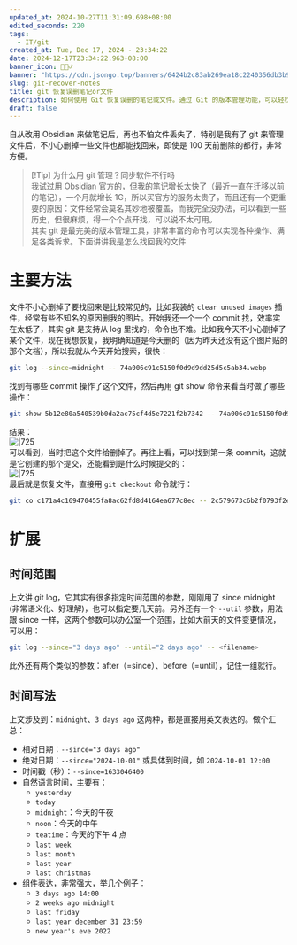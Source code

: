 ```yaml
---
updated_at: 2024-10-27T11:31:09.698+08:00
edited_seconds: 220
tags:
  - IT/git
created_at: Tue, Dec 17, 2024 - 23:34:22
date: 2024-12-17T23:34:22.963+08:00
banner_icon: 🤵🏼‍♂️
banner: "https://cdn.jsongo.top/banners/6424b2c83ab269ea18c2240356db3b9d.jpg"
slug: git-recover-notes
title: git 恢复误删笔记or文件
description: 如何使用 Git 恢复误删的笔记或文件。通过 Git 的版本管理功能，可以轻松找回即使是很久之前删除的文件。文章中提到使用 git log 和 git show 命令来查找和恢复特定文件的历史记录和更改内容。
draft: false
---
```

自从改用 Obsidian 来做笔记后，再也不怕文件丢失了，特别是我有了 git 来管理文件后，不小心删掉一些文件也都能找回来，即使是 100 天前删除的都行，非常方便。
> [!Tip] 为什么用 git 管理？同步软件不行吗  
> 我试过用 Obsidian 官方的，但我的笔记增长太快了（最近一直在迁移以前的笔记），一个月就增长 1G，所以买官方的服务太贵了，而且还有一个更重要的原因：文件经常会莫名其妙地被覆盖，而我完全没办法，可以看到一些历史，但很麻烦，得一个个点开找，可以说不太可用。  
> 其实 git 是最完美的版本管理工具，非常丰富的命令可以实现各种操作、满足各类诉求。下面讲讲我是怎么找回我的文件
# 主要方法
文件不小心删掉了要找回来是比较常见的，比如我装的 `clear unused images` 插件，经常有些不知名的原因删我的图片。开始我还一个一个 commit 找，效率实在太低了，其实 git 是支持从 log 里找的，命令也不难。比如我今天不小心删掉了某个文件，现在我想恢复，我明确知道是今天删的（因为昨天还没有这个图片贴的那个文档），所以我就从今天开始搜索，很快：
```bash
git log --since=midnight -- 74a006c91c5150f0d9d9dd25d5c5ab34.webp
```
找到有哪些 commit 操作了这个文件，然后再用 git show 命令来看当时做了哪些操作：
```bash
git show 5b12e80a540539b0da2ac75cf4d5e7221f2b7342 -- 74a006c91c5150f0d9d9dd25d5c5ab34.webp
```
结果：  
	![|725](https://cdn.jsongo.top/2024/12/95c7302d5fa881834bb45c88c8115cb2.webp)  
可以看到，当时把这个文件给删掉了。再往上看，可以找到第一条 commit，这就是它创建的那个提交，还能看到是什么时候提交的：  
	![|725](https://cdn.jsongo.top/2024/12/861fa74e3155d6e84b9e6ffba287e05e.webp)  
最后就是恢复文件，直接用 `git checkout` 命令就行：
```bash
git co c171a4c169470455fa8ac62fd8d4164ea677c8ec -- 2c579673c6b2f0793f2e423523cc6fe3.webp
```
# 扩展
## 时间范围
上文讲 git log，它其实有很多指定时间范围的参数，刚刚用了 since midnight (非常语义化、好理解)，也可以指定要几天前。另外还有一个 `--util` 参数，用法跟 since 一样，这两个参数可以办公室一个范围，比如大前天的文件变更情况，可以用：
```bash
git log --since="3 days ago" --until="2 days ago" -- <filename>
```
此外还有两个类似的参数：after（=since）、before（=until），记住一组就行。
## 时间写法
上文涉及到：`midnight`、`3 days ago` 这两种，都是直接用英文表达的。做个汇总：
- 相对日期：`--since="3 days ago"`
- 绝对日期：`--since="2024-10-01"` 或具体到时间，如 `2024-10-01 12:00`
- 时间戳（秒）：`--since=1633046400`
- 自然语言时间，主要有：
	- `yesterday`
	- `today`
	- `midnight`：今天的午夜
	- `noon`：今天的中午
	- `teatime`：今天的下午 4 点
	- `last week`
	- `last month`
	- `last year`
	- `last christmas`
- 组件表达，非常强大，举几个例子：
	- `3 days ago 14:00`
	- `2 weeks ago midnight`
	- `last friday`
	- `last year december 31 23:59`
	- `new year's eve 2022`
